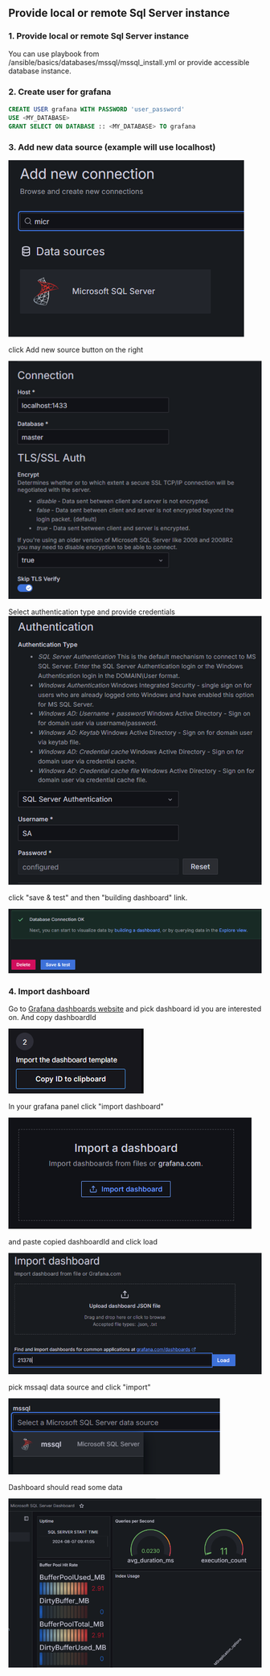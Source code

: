 ## Provide local or remote Sql Server instance

### 1. Provide local or remote Sql Server instance

You can use playbook from /ansible/basics/databases/mssql/mssql_install.yml or provide accessible database instance.

### 2. Create user for grafana

```sql
CREATE USER grafana WITH PASSWORD 'user_password'
USE <MY_DATABASE>
GRANT SELECT ON DATABASE :: <MY_DATABASE> TO grafana
```

### 3. Add new data source (example will use localhost)

![alt text](assets/image.png)

click Add new source button on the right

![alt text](assets/image-1.png)

Select authentication type and provide credentials
![alt text](assets/image-2.png)

click "save & test" and then "building dashboard" link.

![alt text](assets/image-3.png)

### 4. Import dashboard

Go to [Grafana dashboards website](https://grafana.com/grafana/dashboards/?dataSource=mssql) and pick dashboard id you are interested on. And copy dashboardId

![alt text](assets/image-4.png)

In your grafana panel click "import dashboard"

![alt text](assets/image-5.png)

and paste copied dashboardId and click load

![alt text](assets/image-6.png)

pick mssaql data source and click "import"

![alt text](assets/image-7.png)

Dashboard should read some data

![alt text](assets/image-8.png)

